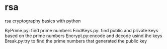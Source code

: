 # rsa
rsa cryptography basics with python

ByPrime.py: find prime numbers
FindKeys.py: find public and private keys based on the prime numbers
Encrypt.py:encode and decode usind the keys
Break.py:try to find the prime numbers that generated the public key

